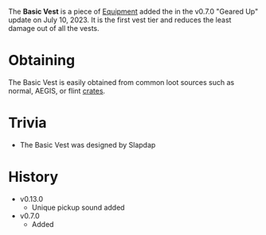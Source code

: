 The **Basic Vest** is a piece of [Equipment](/equipment) added the in the v0.7.0 "Geared Up" update on July 10, 2023. It is the first vest tier and reduces the least damage out of all the vests.

# Obtaining

The Basic Vest is easily obtained from common loot sources such as normal, AEGIS, or flint [crates](/obstacles/crates). 

# Trivia

- The Basic Vest was designed by Slapdap

# History

 - v0.13.0
   - Unique pickup sound added 
 - v0.7.0
   - Added 